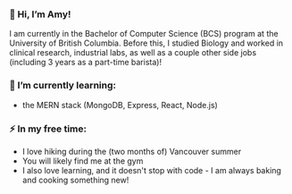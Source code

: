 ### 👋 Hi, I’m Amy!

I am currently in the Bachelor of Computer Science (BCS) program at the University of British Columbia. Before this, I studied Biology and worked in clinical research, industrial labs, as well as a couple other side jobs (including 3 years as a part-time barista)! 


### 🌱 I’m currently learning: 

- the MERN stack (MongoDB, Express, React, Node.js)

### ⚡ In my free time:

- I love hiking during the (two months of) Vancouver summer 
- You will likely find me at the gym
- I also love learning, and it doesn't stop with code - I am always baking and cooking something new! 

<!---
ameschen/ameschen is a ✨ special ✨ repository because its `README.md` (this file) appears on your GitHub profile.
You can click the Preview link to take a look at your changes.
--->
